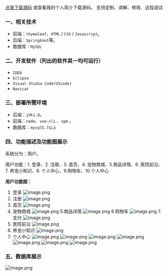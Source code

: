 [点我下载源码](https://www.oneprosol.com/detail/eb816780fbdf4bc5999e6d249a9ca2ae) 
或查看我的个人简介下载源码。
支持定制、讲解、修改、远程调试

### 一、相关技术

- 前端：`thymeleaf`、`HTML` / `CSS` / `Javascript`。
- 后端：`Springboot`等。
- 数据库：`MySQL`

### 二、开发软件（列出的软件其一均可运行）

- `IDEA`
- `Eclipse`
- `Visual Studio Code(VScode)`
- `Navicat`

### 三、部署所需环境

- 后端：`jdk1.8`。
- 前端：`node`、`vue-cli` 、`npm`  。
- 数据库：`mysql5.7以上`

### 四、功能描述及功能图展示

系统分为：用户。

用户功能：1. 登录、2. 注册、3. 首页、4. 宠物商城、5.商品详情、6. 医院前沿、7. 养宠小知识、8. 个人中心、9.购物车、10.个人中心

**用户功能图：**

1. 登录
   ![image.png](https://pic.picprosol.com/user_upload/47a0c8c315464e69858d8da56b2d15ba/2024-12-21%2017:32:14_image.png)
2. 注册
   ![image.png](https://pic.picprosol.com/user_upload/47a0c8c315464e69858d8da56b2d15ba/2024-12-21%2017:32:20_image.png)
3. 首页
   ![image.png](https://pic.picprosol.com/user_upload/47a0c8c315464e69858d8da56b2d15ba/2024-12-21%2017:32:25_image.png)
4. 宠物商城
   ![image.png](https://pic.picprosol.com/user_upload/47a0c8c315464e69858d8da56b2d15ba/2024-12-21%2017:32:54_image.png)
   5.商品详情
   ![image.png](https://pic.picprosol.com/user_upload/47a0c8c315464e69858d8da56b2d15ba/2024-12-21%2017:33:25_image.png)
   6.购物车
   ![image.png](https://pic.picprosol.com/user_upload/47a0c8c315464e69858d8da56b2d15ba/2024-12-21%2017:33:47_image.png)
   7.支付
   ![image.png](https://pic.picprosol.com/user_upload/47a0c8c315464e69858d8da56b2d15ba/2024-12-21%2017:34:00_image.png)
5. 医院前沿
   ![image.png](https://pic.picprosol.com/user_upload/47a0c8c315464e69858d8da56b2d15ba/2024-12-21%2017:34:23_image.png)
6. 养宠小知识
   ![image.png](https://pic.picprosol.com/user_upload/47a0c8c315464e69858d8da56b2d15ba/2024-12-21%2017:34:30_image.png)
7. 个人中心
   ![image.png](https://pic.picprosol.com/user_upload/47a0c8c315464e69858d8da56b2d15ba/2024-12-21%2017:34:52_image.png)
   ![image.png](https://pic.picprosol.com/user_upload/47a0c8c315464e69858d8da56b2d15ba/2024-12-21%2017:34:58_image.png)
   ![image.png](https://pic.picprosol.com/user_upload/47a0c8c315464e69858d8da56b2d15ba/2024-12-21%2017:35:06_image.png)
   ![image.png](https://pic.picprosol.com/user_upload/47a0c8c315464e69858d8da56b2d15ba/2024-12-21%2017:35:14_image.png)
   ![image.png](https://pic.picprosol.com/user_upload/47a0c8c315464e69858d8da56b2d15ba/2024-12-21%2017:35:20_image.png)
   ![image.png](https://pic.picprosol.com/user_upload/47a0c8c315464e69858d8da56b2d15ba/2024-12-21%2017:35:26_image.png)
   ![image.png](https://pic.picprosol.com/user_upload/47a0c8c315464e69858d8da56b2d15ba/2024-12-21%2017:35:31_image.png)

### 五、数据库展示

![image.png](https://pic.picprosol.com/user_upload/47a0c8c315464e69858d8da56b2d15ba/2024-12-21%2017:36:44_image.png)

